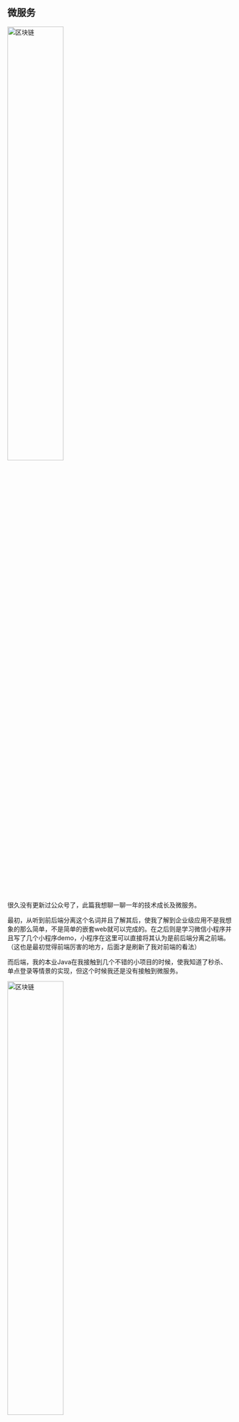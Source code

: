 ## 微服务



<img src="https://img-blog.csdnimg.cn/20210121111708964.jpg" alt="区块链" width="50%" />

很久没有更新过公众号了，此篇我想聊一聊一年的技术成长及微服务。



最初，从听到前后端分离这个名词并且了解其后，使我了解到企业级应用不是我想象的那么简单，不是简单的嵌套web就可以完成的。在之后则是学习微信小程序并且写了几个小程序demo，小程序在这里可以直接将其认为是前后端分离之前端。（这也是最初觉得前端厉害的地方，后面才是刷新了我对前端的看法）



而后端，我的本业Java在我接触到几个不错的小项目的时候，使我知道了秒杀、单点登录等情景的实现，但这个时候我还是没有接触到微服务。

<img src="https://img-blog.csdnimg.cn/20210121111709888.jpg" alt="区块链" width="50%" />

说起微服务，这是到了公司之后才了解的，当然它说是一门技术，但我更愿称之为一种思想。它类似于什么呢，我感觉其像区块链，虽然我也不懂什么是区块链，但是在微服务中，将各个服务剥离出来，然后再让各个服务之间互相依赖，因此给我的感觉它就是一个处理问题的方式。



真正让我感到其厉害之处的是，微服务不仅把各组的联系变得紧密，而且让我感到它将岗位的差距也慢慢抹平。最近和朋友聊天的时候，他在做前端的工作，而leader给他说目前的工作其实和后端的成长差不多。其实我仔细想想也没错。



不管是学习难度或者网络段子上来说，语言有鄙视链 vb > c > c++ > java > python，而工种也是一样 算法 > 后端 > 测试 > 前端。而真实的情况是：后端和前端的算法难度相当，而前端自从js功能越来越强大之后，前端直接进行http请求可以访问任何服务，再也不需要后端去请求服务去完成这件事情。



而后端每个服务分别负责一个区块，和sql打交道；和kafka打交道；和es打交道；和nosql打交道。而前端则是和页面打交道，其实在难度上差不了太多。



